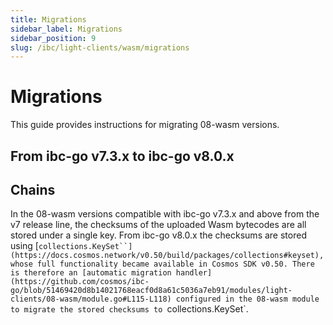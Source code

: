 ```yaml
---
title: Migrations
sidebar_label: Migrations
sidebar_position: 9
slug: /ibc/light-clients/wasm/migrations
---
```


# Migrations

This guide provides instructions for migrating 08-wasm versions.

## From ibc-go v7.3.x to ibc-go v8.0.x

## Chains

In the 08-wasm versions compatible with ibc-go v7.3.x and above from the v7 release line, the checksums of the uploaded Wasm bytecodes are all stored under a single key. From ibc-go v8.0.x the checksums are stored using [`collections.KeySet``](https://docs.cosmos.network/v0.50/build/packages/collections#keyset), whose full functionality became available in Cosmos SDK v0.50. There is therefore an [automatic migration handler](https://github.com/cosmos/ibc-go/blob/51469420d8b14021768eacf0d8a61c5036a7eb91/modules/light-clients/08-wasm/module.go#L115-L118) configured in the 08-wasm module to migrate the stored checksums to `collections.KeySet`.